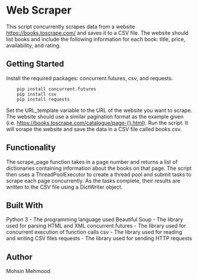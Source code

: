 # Web Scraper

This script concurrently scrapes data from a website https://books.toscrape.com/ and saves it to a CSV file. The website should list books and include the following information for each book: title, price, availability, and rating.

## Getting Started

Install the required packages: concurrent.futures, csv, and requests.
```
    pip install concurrent.futures
    pip install csv
    pip install requests

 ```
Set the URL_template variable to the URL of the website you want to scrape. The website should use a similar pagination format as the example given (i.e. https://books.toscrape.com/catalogue/page-{}.html).
Run the script. It will scrape the website and save the data in a CSV file called books.csv.
## Functionality

The scrape_page function takes in a page number and returns a list of dictionaries containing information about the books on that page. The script then uses a ThreadPoolExecutor to create a thread pool and submit tasks to scrape each page concurrently. As the tasks complete, their results are written to the CSV file using a DictWriter object.

## Built With

Python 3 - The programming language used
Beautiful Soup - The library used for parsing HTML and XML
concurrent.futures - The library used for concurrent execution of function calls
csv - The library used for reading and writing CSV files
requests - The library used for sending HTTP requests
## Author

Mohsin Mehmood